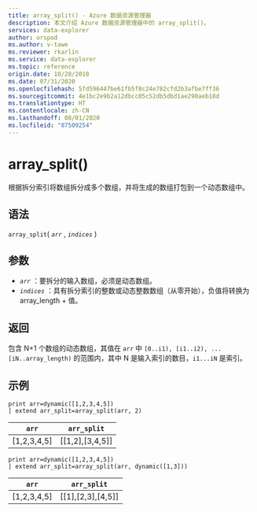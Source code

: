 ```yaml
---
title: array_split() - Azure 数据资源管理器
description: 本文介绍 Azure 数据资源管理器中的 array_split()。
services: data-explorer
author: orspod
ms.author: v-tawe
ms.reviewer: rkarlin
ms.service: data-explorer
ms.topic: reference
origin.date: 10/28/2018
ms.date: 07/31/2020
ms.openlocfilehash: 5fd596447be61fb5f8c24e782cfd2b3afbe7ff36
ms.sourcegitcommit: 4e1bc2e9b2a12dbcc05c52db5dbd1ae290aeb18d
ms.translationtype: HT
ms.contentlocale: zh-CN
ms.lasthandoff: 08/01/2020
ms.locfileid: "87509254"
---
```

# <a name="array_split"></a>array_split()

根据拆分索引将数组拆分成多个数组，并将生成的数组打包到一个动态数组中。

## <a name="syntax"></a>语法

`array_split`( *`arr`* , *`indices`* )

## <a name="arguments"></a>参数

* *`arr`* ：要拆分的输入数组，必须是动态数组。
* *`indices`* ：具有拆分索引的整数或动态整数数组（从零开始），负值将转换为 array_length + 值。

## <a name="returns"></a>返回

包含 N+1 个数组的动态数组，其值在 `arr` 中 `[0..i1), [i1..i2), ... [iN..array_length)` 的范围内，其中 N 是输入索引的数目，`i1...iN` 是索引。

## <a name="examples"></a>示例

<!-- csl: https://help.kusto.chinacloudapi.cn:443/Samples -->
```kusto
print arr=dynamic([1,2,3,4,5]) 
| extend arr_split=array_split(arr, 2)
```

|`arr`|`arr_split`|
|---|---|
|[1,2,3,4,5]|[[1,2],[3,4,5]]|

<!-- csl: https://help.kusto.chinacloudapi.cn:443/Samples -->
```kusto
print arr=dynamic([1,2,3,4,5]) 
| extend arr_split=array_split(arr, dynamic([1,3]))
```

|`arr`|`arr_split`|
|---|---|
|[1,2,3,4,5]|[[1],[2,3],[4,5]]|
